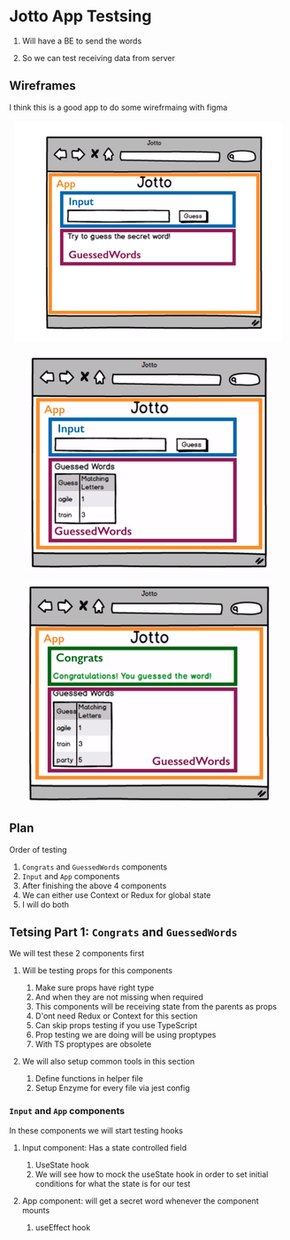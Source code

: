 # Jotto App Testsing

1. Will have a BE to send the words

2. So we can test receiving data from server

## Wireframes

I think this is a good app to do some wirefrmaing with figma

<p align='center'>
    <img height='400px' width='auto' src='./images/jotto-wf-1.png'/>
</p>

<p align='center'>
    <img height='400px' width='auto' src='./images/jotto-wf-2.png'/>
</p>

<p align='center'>
    <img height='400px' width='auto' src='./images/jotto-wf-3.png'/>
</p>

## Plan

Order of testing

1. `Congrats` and `GuessedWords` components
2. `Input` and `App` components
3. After finishing the above 4 components
4. We can either use Context or Redux for global state
5. I will do both

## Tetsing Part 1: `Congrats` and `GuessedWords`

We will test these 2 components first

1. Will be testing props for this components

   1. Make sure props have right type
   2. And when they are not missing when required
   3. This components will be receiving state from the parents as props
   4. D'ont need Redux or Context for this section
   5. Can skip props testing if you use TypeScript
   6. Prop testing we are doing will be using proptypes
   7. With TS proptypes are obsolete

2. We will also setup common tools in this section
   1. Define functions in helper file
   2. Setup Enzyme for every file via jest config

### `Input` and `App` components

In these components we will start testing hooks

1. Input component: Has a state controlled field

   1. UseState hook
   2. We will see how to mock the useState hook in order to set initial conditions for what the state is for our test

2. App component: will get a secret word whenever the component mounts
   1. useEffect hook
